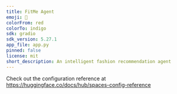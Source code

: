```yaml
---
title: FitMe Agent
emoji: 🏃
colorFrom: red
colorTo: indigo
sdk: gradio
sdk_version: 5.27.1
app_file: app.py
pinned: false
license: mit
short_description: An intelligent fashion recommendation agent
---
```


Check out the configuration reference at https://huggingface.co/docs/hub/spaces-config-reference
